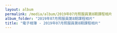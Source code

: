 ```yaml
---
layout: album
permalink: /media/album/2019年07月照服員第8期課程相片
album_folder: "2019年07月照服員第8期課程相片"
title: "電子相簿 - 2019年07月照服員第8期課程相片"
---
```

